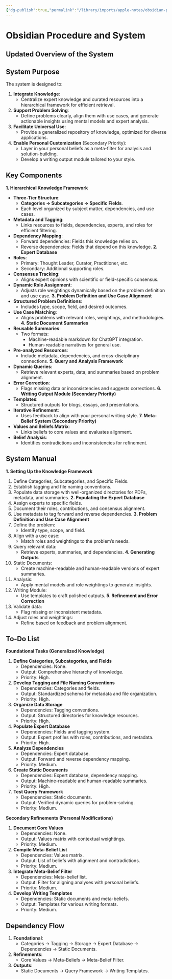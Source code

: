 ```yaml
---
{"dg-publish":true,"permalink":"/library/imports/apple-notes/obsidian-procedure-and-system/"}
---
```


# Obsidian Procedure and System
## **Updated Overview of the System**

## **System Purpose**
The system is designed to:
1. **Integrate Knowledge**:
	- Centralize expert knowledge and curated resources into a hierarchical framework for efficient retrieval.
1. **Support Problem Solving**:
	- Define problems clearly, align them with use cases, and generate actionable insights using mental models and expert analysis.
1. **Facilitate Universal Use**:
	- Provide a generalized repository of knowledge, optimized for diverse applications.
1. **Enable Personal Customization** (Secondary Priority):
	- Layer in your personal beliefs as a meta-filter for analysis and solution-building.
	- Develop a writing output module tailored to your style.

## **Key Components**
**1. Hierarchical Knowledge Framework**
- **Three-Tier Structure**:
	- **Categories → Subcategories → Specific Fields**.
	- Each level organized by subject matter, dependencies, and use cases.
- **Metadata and Tagging**:
	- Links resources to fields, dependencies, experts, and roles for efficient filtering.
- **Dependency Mapping**:
	- Forward dependencies: Fields this knowledge relies on.
	- Reverse dependencies: Fields that depend on this knowledge.
**2. Expert Database**
- **Roles**:
	- Primary: Thought Leader, Curator, Practitioner, etc.
	- Secondary: Additional supporting roles.
- **Consensus Tracking**:
	- Aligns expert opinions with scientific or field-specific consensus.
- **Dynamic Role Assignment**:
	- Adjusts role weightings dynamically based on the problem definition and use case.
**3. Problem Definition and Use Case Alignment**
- **Structured Problem Definitions**:
	- Includes type, scope, field, and desired outcomes.
- **Use Case Matching**:
	- Aligns problems with relevant roles, weightings, and methodologies.
**4. Static Document Summaries**
- **Reusable Summaries**:
	- Two formats:
		- Machine-readable markdown for ChatGPT integration.
		- Human-readable narratives for general use.
- **Pre-analyzed Resources**:
	- Include metadata, dependencies, and cross-disciplinary connections.
**5. Query and Analysis Framework**
- **Dynamic Queries**:
	- Retrieve relevant experts, data, and summaries based on problem alignment.
- **Error Correction**:
	- Flags missing data or inconsistencies and suggests corrections.
**6. Writing Output Module (Secondary Priority)**
- **Templates**:
	- Structured outputs for blogs, essays, and presentations.
- **Iterative Refinement**:
	- Uses feedback to align with your personal writing style.
**7. Meta-Belief System (Secondary Priority)**
- **Values and Beliefs Matrix**:
	- Links beliefs to core values and evaluates alignment.
- **Belief Analysis**:
	- Identifies contradictions and inconsistencies for refinement.

## **System Manual**
**1. Setting Up the Knowledge Framework**
1. Define Categories, Subcategories, and Specific Fields.
1. Establish tagging and file naming conventions.
2. Populate data storage with well-organized directories for PDFs, metadata, and summaries.
**2. Populating the Expert Database**
1. Assign experts to specific fields.
2. Document their roles, contributions, and consensus alignment.
3. Use metadata to tag forward and reverse dependencies.
**3. Problem Definition and Use Case Alignment**
1. Define the problem:
	- Identify type, scope, and field.
1. Align with a use case:
	- Match roles and weightings to the problem’s needs.
1. Query relevant data:
	- Retrieve experts, summaries, and dependencies.
**4. Generating Outputs**
1. Static Documents:
	- Create machine-readable and human-readable versions of expert summaries.
1. Analysis:
	- Apply mental models and role weightings to generate insights.
1. Writing Module:
	- Use templates to craft polished outputs.
**5. Refinement and Error Correction**
1. Validate data:
	- Flag missing or inconsistent metadata.
1. Adjust roles and weightings:
	- Refine based on feedback and problem alignment.

## **To-Do List**
**Foundational Tasks (Generalized Knowledge)**
1. **Define Categories, Subcategories, and Fields**
	- Dependencies: None.
	- Output: Comprehensive hierarchy of knowledge.
	- Priority: High.
1. **Develop Tagging and File Naming Conventions**
	- Dependencies: Categories and fields.
	- Output: Standardized schema for metadata and file organization.
	- Priority: High.
1. **Organize Data Storage**
	- Dependencies: Tagging conventions.
	- Output: Structured directories for knowledge resources.
	- Priority: High.
1. **Populate Expert Database**
	- Dependencies: Fields and tagging system.
	- Output: Expert profiles with roles, contributions, and metadata.
	- Priority: High.
1. **Analyze Dependencies**
	- Dependencies: Expert database.
	- Output: Forward and reverse dependency mapping.
	- Priority: Medium.
1. **Create Static Documents**
	- Dependencies: Expert database, dependency mapping.
	- Output: Machine-readable and human-readable summaries.
	- Priority: High.
1. **Test Query Framework**
	- Dependencies: Static documents.
	- Output: Verified dynamic queries for problem-solving.
	- Priority: Medium.

**Secondary Refinements (Personal Modifications)**
1. **Document Core Values**
	- Dependencies: None.
	- Output: Values matrix with contextual weightings.
	- Priority: Medium.
1. **Compile Meta-Belief List**
	- Dependencies: Values matrix.
	- Output: List of beliefs with alignment and contradictions.
	- Priority: Medium.
1. **Integrate Meta-Belief Filter**
	- Dependencies: Meta-belief list.
	- Output: Filter for aligning analyses with personal beliefs.
	- Priority: Medium.
1. **Develop Writing Templates**
	- Dependencies: Static documents and meta-beliefs.
	- Output: Templates for various writing formats.
	- Priority: Medium.

## **Dependency Flow**
1. **Foundational**:
	- Categories → Tagging → Storage → Expert Database → Dependencies → Static Documents.
1. **Refinements**:
	- Core Values → Meta-Beliefs → Meta-Belief Filter.
1. **Outputs**:
	- Static Documents → Query Framework → Writing Templates.
